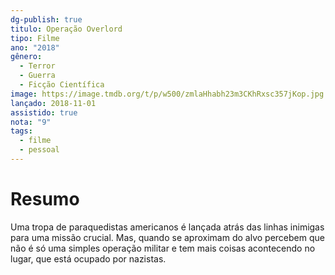 ```yaml
---
dg-publish: true
titulo: Operação Overlord
tipo: Filme
ano: "2018"
gênero:
  - Terror
  - Guerra
  - Ficção Científica
image: https://image.tmdb.org/t/p/w500/zmlaHhabh23m3CKhRxsc357jKop.jpg
lançado: 2018-11-01
assistido: true
nota: "9"
tags:
  - filme
  - pessoal
---
```

# Resumo
Uma tropa de paraquedistas americanos é lançada atrás das linhas inimigas para uma missão crucial. Mas, quando se aproximam do alvo percebem que não é só uma simples operação militar e tem mais coisas acontecendo no lugar, que está ocupado por nazistas.

